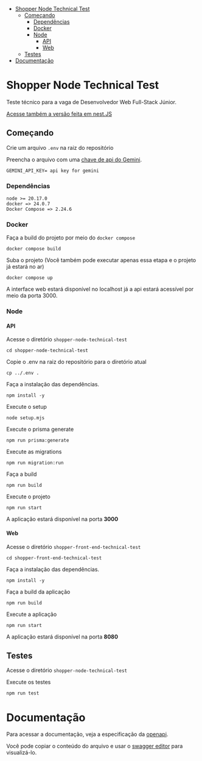 - [Shopper Node Technical Test](#shopper-node-technical-test)
  - [Começando](#começando)
    - [Dependências](#dependências)
    - [Docker](#docker)
    - [Node](#node)
      - [API](#api)
      - [Web](#web)
  - [Testes](#testes)
- [Documentação](#documentação)


# Shopper Node Technical Test

Teste técnico para a vaga de Desenvolvedor Web Full-Stack Júnior.

[Acesse também a versão feita em nest.JS](https://github.com/JoaoEmanuell/shopper-nestjs-technical-test)

## Começando

Crie um arquivo `.env` na raiz do repositório

Preencha o arquivo com uma [chave de api do Gemini](https://ai.google.dev/gemini-api/docs/api-key).

```
GEMINI_API_KEY= api key for gemini
```

### Dependências

```
node >= 20.17.0
docker => 24.0.7
Docker Compose => 2.24.6
```

### Docker

Faça a build do projeto por meio do `docker compose`

```
docker compose build
```

Suba o projeto (Você também pode executar apenas essa etapa e o projeto já estará no ar)

```
docker compose up
```

A interface web estará disponível no localhost já a api estará acessível por meio da porta 3000.

### Node

#### API

Acesse o diretório `shopper-node-technical-test`

```
cd shopper-node-technical-test
```

Copie o .env na raiz do repositório para o diretório atual

```
cp ../.env .
```

Faça a instalação das dependências.

```
npm install -y
```

Execute o setup

```
node setup.mjs
```

Execute o prisma generate

```
npm run prisma:generate
```

Execute as migrations

```
npm run migration:run
```

Faça a build

```
npm run build
```

Execute o projeto

```
npm run start
```

A aplicação estará disponível na porta **3000**

#### Web

Acesse o diretório `shopper-front-end-technical-test`

```
cd shopper-front-end-technical-test
```

Faça a instalação das dependências.

```
npm install -y
```

Faça a build da aplicação

```
npm run build
```

Execute a aplicação

```
npm run start
```

A aplicação estará disponível na porta **8080**

## Testes

Acesse o diretório `shopper-node-technical-test`

Execute os testes

```
npm run test
```

# Documentação

Para acessar a documentação, veja a especificação da [openapi](./docs/openapi.yaml).

Você pode copiar o conteúdo do arquivo e usar o [swagger editor](https://editor.swagger.io/) para visualizá-lo.